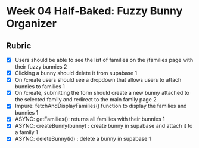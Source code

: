 # Week 04 Half-Baked: Fuzzy Bunny Organizer

## Rubric

-   [x] Users should be able to see the list of families on the /families page with their fuzzy bunnies 2
-   [x] Clicking a bunny should delete it from supabase 1
-   [x] On /create users should see a dropdown that allows users to attach bunnies to families 1
-   [x] On /create, submitting the form should create a new bunny attached to the selected family and redirect to the main family page 2
-   [x] Impure: fetchAndDisplayFamilies() function to display the families and bunnies 1
-   [x] ASYNC: getFamilies(): returns all families with their bunnies 1
-   [x] ASYNC: createBunny(bunny) : create bunny in supabase and attach it to a family 1
-   [x] ASYNC: deleteBunny(id) : delete a bunny in supabase 1
